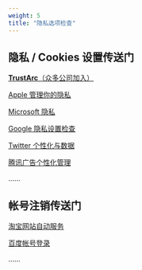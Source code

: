 ```yaml
---
weight: 5
title: "隐私选项检查"
---
```


## 隐私 / Cookies 设置传送门

[**TrustArc**（众多公司加入）](https://preferences-mgr.truste.com/)

[Apple 管理你的隐私](https://www.apple.com/cn/privacy/manage-your-privacy/)

[Microsoft 隐私](https://account.microsoft.com/privacy/)

[Google 隐私设置检查](https://myaccount.google.com/privacycheckup?utm_source=pp&hl=zh_CN)

[Twitter 个性化与数据](https://twitter.com/settings/account/personalization)

[腾讯广告个性化管理](https://privacy.qq.com/ads/optout.html)

……

## 帐号注销传送门

[淘宝网站自动服务](https://service.taobao.com/support/main/selfHelpTools/cancelAccount/cancelAnnounce.htm?spm=a1zaa.8161610.0.0.3ec91585JEOHIc)

[百度帐号登录](https://passport.baidu.com)

……



